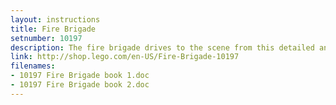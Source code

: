 ```yaml
---
layout: instructions
title: Fire Brigade
setnumber: 10197
description: The fire brigade drives to the scene from this detailed and realistic 1930’s fire station. Designed to fit with other modular buildings like 10211 Grand Emporium and 10185 Green Grocer, the station features rare LEGO® pieces and innovative construction techniques. It includes a ‘30s-style fire truck, 4 minifigures, a fire-dog, an opening station garage door, and a removable building roof for interior access. It also includes 2 fully-furnished floors with fire-fighting tools, racks for the firemen's helmets, fire-pole, ping-pong table, kitchen with fully-stocked fridge, couch, bookshelf and a roof with a water tower and bell. 
link: http://shop.lego.com/en-US/Fire-Brigade-10197
filenames: 
- 10197 Fire Brigade book 1.doc
- 10197 Fire Brigade book 2.doc
---
```


